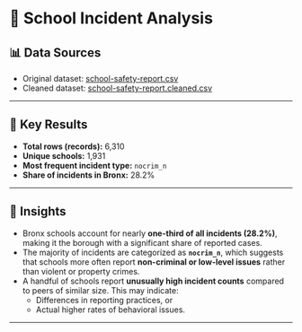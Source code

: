 # 🏫 School Incident Analysis  

## 📊 Data Sources
- Original dataset: [school-safety-report.csv](incident_analysis)  
- Cleaned dataset: [school-safety-report.cleaned.csv](https://drive.google.com/file/d/1W5zk4AfObHxzzlUIb1ZApcBPqgaS2mKC/view?usp=sharing)  

---

## 🔎 Key Results
- **Total rows (records):** 6,310  
- **Unique schools:** 1,931  
- **Most frequent incident type:** `nocrim_n`  
- **Share of incidents in Bronx:** 28.2%  

---

## 📌 Insights
- Bronx schools account for nearly **one-third of all incidents (28.2%)**, making it the borough with a significant share of reported cases.  
- The majority of incidents are categorized as **`nocrim_n`**, which suggests that schools more often report **non-criminal or low-level issues** rather than violent or property crimes.  
- A handful of schools report **unusually high incident counts** compared to peers of similar size. This may indicate:
  - Differences in reporting practices, or  
  - Actual higher rates of behavioral issues.  

---


